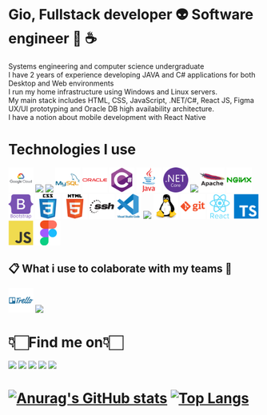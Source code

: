 # Gio, Fullstack developer :alien: Software engineer :floppy_disk: :coffee:
Systems engineering and computer science undergraduate<br>
I have 2 years of experience developing JAVA and C# applications for both Desktop and Web environments<br>
I run my home infrastructure using Windows and Linux servers. <br>
My main stack includes HTML, CSS, JavaScript, .NET/C#, React JS, Figma UX/UI prototyping and Oracle DB high availability architecture.<br>
I have a notion about mobile development with React Native

<div>
<h1>Technologies I use</h1>
 
<img width=50px src="https://github.com/devicons/devicon/blob/master/icons/googlecloud/googlecloud-original-wordmark.svg">
<img width=50px src="https://img.utdstc.com/icon/92a/84b/92a84bb11a27350f078e70dd993ad709ac33f17cd37517aa3946e6a5ae36322e:200">
<img width=50px src="https://live.mrf.io/statics/i/ps/www.muylinux.com/wp-content/uploads/2018/02/microsoft_sqlserver.png?width=1200&enable=upscale">
<img width=50px src="https://github.com/devicons/devicon/blob/master/icons/mysql/mysql-original-wordmark.svg">
<img width=50px src="https://github.com/devicons/devicon/blob/master/icons/oracle/oracle-original.svg">

<img width=50px src="https://github.com/devicons/devicon/blob/master/icons/csharp/csharp-original.svg">
<img width=50px src="https://github.com/devicons/devicon/blob/master/icons/java/java-original-wordmark.svg">
<img width=50px src="https://github.com/devicons/devicon/blob/master/icons/dotnetcore/dotnetcore-original.svg">

<img width=50px src="https://www.kindpng.com/picc/m/459-4595229_lighttpd-web-server-hd-png-download.png">
<img width=50px src="https://github.com/meza360/meza360/blob/master/apache_original.svg">
<img width=50px src="https://github.com/devicons/devicon/blob/master/icons/nginx/nginx-original.svg">
<img width=50px src="https://github.com/devicons/devicon/blob/master/icons/bootstrap/bootstrap-plain-wordmark.svg">
<img width=50px src="https://github.com/devicons/devicon/blob/master/icons/css3/css3-original-wordmark.svg">
<img width=50px src="https://github.com/devicons/devicon/blob/master/icons/html5/html5-original-wordmark.svg">

<img width=50px src="https://github.com/devicons/devicon/blob/master/icons/ssh/ssh-original-wordmark.svg">
<img width=50px src="https://github.com/devicons/devicon/blob/master/icons/vscode/vscode-original-wordmark.svg">
<img width=50px src="[https://github.com/devicons/devicon/blob/master/icons/visualstudio/visualstudio-plain-wordmark.svg](https://github.com/devicons/devicon/blob/master/icons/visualstudio/visualstudio-plain.svg)">
<img width=50px src="https://github.com/devicons/devicon/blob/master/icons/linux/linux-original.svg">
<img width=50px src="https://github.com/devicons/devicon/blob/master/icons/git/git-plain-wordmark.svg">

<img width=50px src="https://github.com/devicons/devicon/blob/master/icons/react/react-original-wordmark.svg">
<img width=50px src="https://github.com/devicons/devicon/blob/master/icons/typescript/typescript-original.svg">
<img width=50px src="https://github.com/devicons/devicon/blob/master/icons/javascript/javascript-original.svg">
<img width=50px src="https://github.com/devicons/devicon/blob/master/icons/figma/figma-original.svg">
 
<h2> 📋 What i use to colaborate with my teams 🧩</h2>
<img width=50px src="https://github.com/devicons/devicon/blob/master/icons/trello/trello-plain-wordmark.svg">
<img width=50px src="https://github.com/meza360/devicon/blob/master/icons/github/github-original-wordmark.svg">
 
</div>

# 👇🏻Find me on👇🏻
<a href="https://www.pinterest.com/giovanidav5/_saved/"><img height=30px src="https://badges.aleen42.com/src/pinterest.svg"></a>
<a href="https://www.instagram.com/meza_360_/"><img height=30px src="https://badges.aleen42.com/src/instagram.svg"></a>
<a href="https://www.facebook.com/giovani.meza.360/"><img height=30px src="https://badges.aleen42.com/src/facebook.svg"></a>
<a href="https://open.spotify.com/user/giovanimeza?si=d87b1c5a12524365"><img height=30px src="https://badges.aleen42.com/src/spotify.svg"></a>
<a href="https://t.me/meza360"><img height=30px src="https://badges.aleen42.com/src/telegram.svg"></a>
  

# [![Anurag's GitHub stats](https://github-readme-stats.vercel.app/api?username=meza360&count_private=true&show_icons=true&theme=tokyonight)](https://github.com/meza360/github-readme-stats) [![Top Langs](https://github-readme-stats.vercel.app/api/top-langs/?username=meza360&langs_count=12&hide=ruby,less,scss,shell,tsql&layout=compact&theme=tokyonight)](https://github.com/meza360/github-readme-stats)


